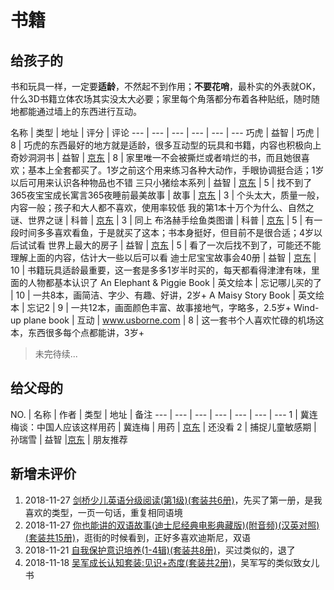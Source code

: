 # 书籍

## 给孩子的

书和玩具一样，一定要**适龄**，不然起不到作用；**不要花哨**，最朴实的外表就OK，什么3D书籍立体农场其实没太大必要；家里每个角落都分布着各种贴纸，随时随地都能通过墙上的东西进行互动。

名称 | 类型 | 地址 | 评分 | 评论 
--- | --- | --- | --- | --- | --- 
巧虎 | 益智 | 巧虎 | 8 | 巧虎的东西最好的地方就是适龄，很多互动型的玩具和书籍，内容也积极向上
奇妙洞洞书 | 益智 | [京东](https://item.jd.com/11249180.html) | 8 | 家里唯一不会被撕烂或者啃烂的书，而且她很喜欢；基本上全套都买了。1岁之前这个用来练习各种大动作，手眼协调挺合适；1岁以后可用来认识各种物品也不错
三只小猪绘本系列 | 益智 | [京东](https://item.jd.com/1465569085.html) | 5 | 找不到了
365夜宝宝成长寓言365夜睡前最美故事 | 故事 | [京东](https://item.jd.com/1519262263.html) | 3 | 个头太大，质量一般，内容一般；孩子和大人都不喜欢，使用率较低
我的第1本十万个为什么、自然之谜、世界之谜 | 科普 | [京东](https://item.jd.com/1497792019.html) | 3 | 同上
布洛赫手绘鱼类图谱 | 科普 | [京东](https://item.jd.com/11866521.html) | 5 | 有一段时间多多喜欢看鱼，于是就买了这本；书本身挺好，但目前不是很合适；4岁以后试试看
世界上最大的房子  | 益智 | [京东](https://item.jd.com/10695864.html) | 5 | 看了一次后找不到了，可能还不能理解上面的内容，估计大一些以后可以看
迪士尼宝宝故事会40册 | 益智 | [京东](https://item.jd.com/11755268.html) | 10 | 书籍玩具适龄最重要，这一套是多多1岁半时买的，每天都看得津津有味，里面的人物都基本认识了
An Elephant & Piggie Book | 英文绘本 | 忘记哪儿买的了 | 10 | 一共8本，画简洁、字少、有趣、好讲，2岁+
A Maisy Story Book | 英文绘本 | 忘记2 | 9 | 一共12本，画面颜色丰富、故事接地气，字略多，2.5岁+
Wind-up plane book | 互动 | www.usborne.com | 8 | 这一套书个人喜欢忙碌的机场这本，东西很多每个点都能讲，3岁+

>未完待续...

## 给父母的

NO. | 名称 | 作者 | 类型 | 地址 | 备注
--- | --- | --- | --- | --- | --- | --- 
1 | 冀连梅谈：中国人应该这样用药 | 冀连梅 | 用药 | [京东](https://item.jd.com/11355528.html) | 还没看
2 | 捕捉儿童敏感期 | 孙瑞雪 | 益智 |[京东](https://item.jd.com/11240077.html) | 朋友推荐

## 新增未评价

1. 2018-11-27 [剑桥少儿英语分级阅读(第1级)(套装共6册)](https://www.amazon.cn/gp/product/B00OIRTSAO)，先买了第一册，是我喜欢的类型，一页一句话，重复相同语境
1. 2018-11-27 [你也能讲的双语故事(迪士尼经典电影典藏版)(附音频)(汉英对照)(套装共15册)](https://www.amazon.cn/gp/product/B01MQW6Z7T)，逛街的时候看到，正好多喜欢迪斯尼，双语
1. 2018-11-21 [自我保护意识培养(1-4辑)(套装共8册)](https://www.amazon.cn/gp/product/B01MPXYVEJ)，买过类似的，退了
1. 2018-11-18 [吴军成长认知套装:见识+态度(套装共2册)](https://www.amazon.cn/gp/product/B07JJPDBS5)，吴军写的类似致女儿书
